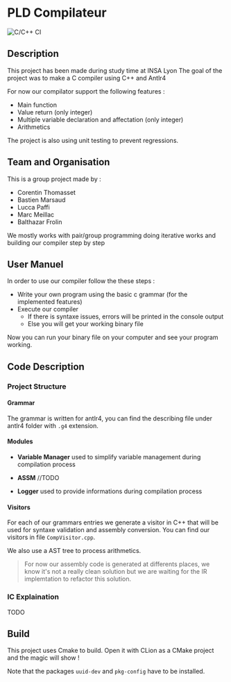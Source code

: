 # PLD Compilateur
![C/C++ CI](https://github.com/CorentinTh/pld-comp/workflows/C/C++%20CI/badge.svg)

## Description

This project has been made during study time at INSA Lyon
The goal of the project was to make a C compiler using C++ and Antlr4

For now our compilator support the following features :
* Main function
* Value return (only integer)
* Multiple variable declaration and affectation (only integer)
* Arithmetics

The project is also using unit testing to prevent regressions.

## Team and Organisation

This is a group project made by :
* Corentin Thomasset
* Bastien Marsaud
* Lucca Paffi
* Marc Meillac
* Balthazar Frolin

We mostly works with pair/group programming doing iterative works and building our compiler step by step

## User Manuel

In order to use our compiler follow the these steps :
* Write your own program using the basic c grammar (for the implemented features)
* Execute our compiler 
  * If there is syntaxe issues, errors will be printed in the console output
  * Else you will get your working binary file

Now you can run your binary file on your computer and see your program working.

## Code Description

### Project Structure

#### Grammar

The grammar is written for antlr4, you can find the describing file under antlr4 folder with `.g4` extension.

#### Modules

* **Variable Manager** used to simplify variable management during compilation process

* **ASSM** //TODO 

* **Logger** used to provide informations during compilation process

#### Visitors

For each of our grammars entries we generate a visitor in C++ that will be used for syntaxe validation and assembly conversion. You can find our visitors in file `CompVisitor.cpp`.

We also use a AST tree to process arithmetics.

> For now our assembly code is generated at differents places, we know it's not a really clean solution but we are waiting for the IR implemtation to refactor this solution.

### IC Explaination

TODO

## Build

This project uses Cmake to build. Open it with CLion as a CMake project and the magic will show !

Note that the packages `uuid-dev` and `pkg-config` have to be installed.

